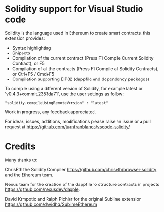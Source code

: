 # Solidity support for Visual Studio code
Solidity is the language used in Ethereum to create smart contracts, this extension provides: 

* Syntax highlighting
* Snippets
* Compilation of the current contract (Press F1 Compile Current Solidity Contract), or F5 
* Compilation of all the contracts (Press F1 Compile all Solidity Contracts), or Ctrl+F5 / Cmd+F5
* Compilation supporting EIP82 (dappfile and dependency packages)

To compile using a different version of Solidity, for example latest or 'v0.4.3+commit.2353da71', use the user settings as follow:

```
"solidity.compileUsingRemoteVersion" : "latest"
```

Work in progress, any feedback appreciated.

For ideas, issues, additions, modifications please raise an issue or a pull request at https://github.com/juanfranblanco/vscode-solidity/

# Credits

Many thanks to:

ChrisEth the Solidity Compiler https://github.com/chriseth/browser-solidity and the Ethereum team.

Nexus team for the creation of the dappfile to structure contracts in projects https://github.com/nexusdev/dapple.

David Krmpotic and Ralph Pichler for the original Sublime extension
https://github.com/davidhq/SublimeEthereum
